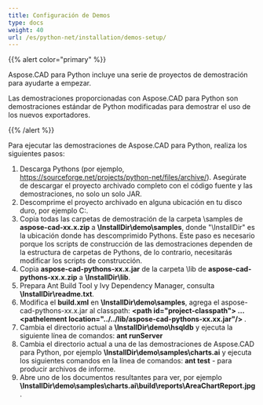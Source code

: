 ```yaml
---
title: Configuración de Demos
type: docs
weight: 40
url: /es/python-net/installation/demos-setup/
---
```


{{% alert color="primary" %}}

Aspose.CAD para Python incluye una serie de proyectos de demostración para ayudarte a empezar.

Las demostraciones proporcionadas con Aspose.CAD para Python son demostraciones estándar de Python modificadas para demostrar el uso de los nuevos exportadores.

{{% /alert %}}

Para ejecutar las demostraciones de Aspose.CAD para Python, realiza los siguientes pasos:

1. Descarga Pythons (por ejemplo, https://sourceforge.net/projects/python-net/files/archive/). Asegúrate de descargar el proyecto archivado completo con el código fuente y las demostraciones, no solo un solo JAR.
1. Descomprime el proyecto archivado en alguna ubicación en tu disco duro, por ejemplo C:\.
1. Copia todas las carpetas de demostración de la carpeta \samples de **aspose-cad-xx.x.zip** a **\InstallDir\demo\samples**, donde "\InstallDir" es la ubicación donde has descomprimido Pythons. Este paso es necesario porque los scripts de construcción de las demostraciones dependen de la estructura de carpetas de Pythons, de lo contrario, necesitarás modificar los scripts de construcción.
1. Copia **aspose-cad-pythons-xx.x.jar** de la carpeta \lib de **aspose-cad-pythons-xx.x.zip** a **\InstallDir\lib**.
1. Prepara Ant Build Tool y Ivy Dependency Manager, consulta **\InstallDir\readme.txt**.
1. Modifica el **build.xml** en **\InstallDir\demo\samples**, agrega el aspose-cad-pythons-xx.x.jar al classpath:
   **\<path id="project-classpath"> ... \<pathelement location="../../lib/aspose-cad-pythons-xx.xx.jar"/> </path>**.
1. Cambia el directorio actual a **\InstallDir\demo\hsqldb** y ejecuta la siguiente línea de comandos:
   **ant runServer**
1. Cambia el directorio actual a una de las demostraciones de Aspose.CAD para Python, por ejemplo **\InstallDir\demo\samples\charts.ai** y ejecuta los siguientes comandos en la línea de comandos:
   **ant test** - para producir archivos de informe.
1. Abre uno de los documentos resultantes para ver, por ejemplo **\InstallDir\demo\samples\charts.ai\build\reports\AreaChartReport.jpg**.
